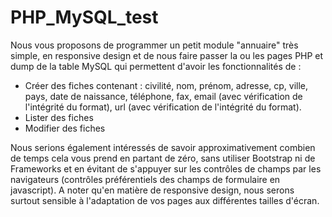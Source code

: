 # PHP_MySQL_test

Nous vous proposons de programmer un petit module "annuaire" très simple, en responsive design et de nous faire passer la ou les pages PHP et dump de la table MySQL qui permettent d'avoir les fonctionnalités de :

- Créer des fiches contenant : civilité, nom, prénom, adresse, cp, ville, pays, date de naissance, téléphone, fax, email (avec vérification de l'intégrité du format), url (avec vérification de l'intégrité du format).
- Lister des fiches
- Modifier des fiches

Nous serions également intéressés de savoir approximativement combien de temps cela vous prend en partant de zéro, sans utiliser Bootstrap ni de Frameworks et en évitant de s'appuyer sur les contrôles de champs par les navigateurs (contrôles préférentiels des champs de formulaire en javascript).
A noter qu'en matière de responsive design, nous serons surtout sensible à l'adaptation de vos pages aux différentes tailles d'écran.
